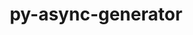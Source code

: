 ---
title: "py-async-generator"
layout: cache
categories: [package, develop]
meta: {"compilers": ["gcc@11.4.0", "gcc@9.4.0", "none"], "num_specs": 26, "num_specs_by_stack": {"e4s": 10, "e4s-neoverse-v2": 10, "e4s-neoverse_v1": 2, "e4s-oneapi": 3, "e4s-power": 1, "root": 26}, "oss": ["ubuntu20.04", "ubuntu22.04"], "platforms": ["linux"], "stacks": ["e4s", "e4s-neoverse-v2", "e4s-neoverse_v1", "e4s-oneapi", "e4s-power", "root"], "targets": ["neoverse_v1", "neoverse_v2", "ppc64le", "x86_64_v3"], "versions": ["1.10"]}
spec_details: [{"compiler": "none", "hash": "3m6n4r7b5mtxsfw7amyt57npsuzuumkp", "os": "ubuntu22.04", "platform": "linux", "size": "-", "stacks": ["e4s-neoverse-v2", "root"], "target": "neoverse_v2", "variants": ["build_system=python_pip"], "versions": ["1.10"]}, {"compiler": "none", "hash": "5c7z66nqp7etgcf4kudn2qwg24h2qqd7", "os": "ubuntu22.04", "platform": "linux", "size": "-", "stacks": ["e4s", "root"], "target": "x86_64_v3", "variants": ["build_system=python_pip"], "versions": ["1.10"]}, {"compiler": "none", "hash": "73mhfsu3mr4neyp253it2mili5qz6uns", "os": "ubuntu22.04", "platform": "linux", "size": "-", "stacks": ["e4s", "root"], "target": "x86_64_v3", "variants": ["build_system=python_pip"], "versions": ["1.10"]}, {"compiler": "none", "hash": "7koz2gse4r6vpjponw5ofbpgx6ejb2cp", "os": "ubuntu22.04", "platform": "linux", "size": "-", "stacks": ["e4s", "root"], "target": "x86_64_v3", "variants": ["build_system=python_pip"], "versions": ["1.10"]}, {"compiler": "none", "hash": "brlopoaudwcngzd46szeqvcsyr4dxnvr", "os": "ubuntu22.04", "platform": "linux", "size": "-", "stacks": ["e4s", "root"], "target": "x86_64_v3", "variants": ["build_system=python_pip"], "versions": ["1.10"]}, {"compiler": "none", "hash": "citfnf56ehvq7fqwv2ft56ihtrnkwwiw", "os": "ubuntu22.04", "platform": "linux", "size": "-", "stacks": ["e4s-neoverse-v2", "root"], "target": "neoverse_v2", "variants": ["build_system=python_pip"], "versions": ["1.10"]}, {"compiler": "none", "hash": "dqtyarfganar7s7m4li4xgtfmytd2zpe", "os": "ubuntu22.04", "platform": "linux", "size": "-", "stacks": ["e4s", "root"], "target": "x86_64_v3", "variants": ["build_system=python_pip"], "versions": ["1.10"]}, {"compiler": "none", "hash": "drlmfb2dbwvxmckuf4ean65dhpxsjwkg", "os": "ubuntu22.04", "platform": "linux", "size": "-", "stacks": ["e4s", "root"], "target": "x86_64_v3", "variants": ["build_system=python_pip"], "versions": ["1.10"]}, {"compiler": "none", "hash": "evffxjjowe5zgwqjozetrlcs3b5jdz74", "os": "ubuntu22.04", "platform": "linux", "size": "-", "stacks": ["e4s-neoverse-v2", "root"], "target": "neoverse_v2", "variants": ["build_system=python_pip"], "versions": ["1.10"]}, {"compiler": "none", "hash": "fjmrdu66pzjxwakjzczd2lxi6uybwyof", "os": "ubuntu22.04", "platform": "linux", "size": "-", "stacks": ["e4s-oneapi", "root"], "target": "x86_64_v3", "variants": ["build_system=python_pip"], "versions": ["1.10"]}, {"compiler": "none", "hash": "fswdr3v7vmx5fmsjjzqbn3cqhok2w3ww", "os": "ubuntu22.04", "platform": "linux", "size": "-", "stacks": ["e4s-neoverse-v2", "root"], "target": "neoverse_v2", "variants": ["build_system=python_pip"], "versions": ["1.10"]}, {"compiler": "none", "hash": "hdp434gr52w3ji3e2b2qh22zf3h4i2em", "os": "ubuntu22.04", "platform": "linux", "size": "-", "stacks": ["e4s", "root"], "target": "x86_64_v3", "variants": ["build_system=python_pip"], "versions": ["1.10"]}, {"compiler": "gcc@11.4.0", "hash": "hhzo6hkvjjvftrqvijt7tv4uwxngkfgm", "os": "ubuntu22.04", "platform": "linux", "size": "-", "stacks": ["e4s-neoverse_v1", "root"], "target": "neoverse_v1", "variants": ["build_system=python_pip"], "versions": ["1.10"]}, {"compiler": "none", "hash": "j5pukrrcjfq3i5eh6hnja2kcganluqt4", "os": "ubuntu22.04", "platform": "linux", "size": "-", "stacks": ["e4s-oneapi", "root"], "target": "x86_64_v3", "variants": ["build_system=python_pip"], "versions": ["1.10"]}, {"compiler": "none", "hash": "oihqgiknskgz3utbhpu5ncgbutwtfvyb", "os": "ubuntu22.04", "platform": "linux", "size": "-", "stacks": ["e4s-neoverse-v2", "root"], "target": "neoverse_v2", "variants": ["build_system=python_pip"], "versions": ["1.10"]}, {"compiler": "none", "hash": "pkaavldwgtyikrojktohoynrjspkaaae", "os": "ubuntu22.04", "platform": "linux", "size": "-", "stacks": ["e4s-oneapi", "root"], "target": "x86_64_v3", "variants": ["build_system=python_pip"], "versions": ["1.10"]}, {"compiler": "gcc@9.4.0", "hash": "qdxlmsvkaivx6lrix5vjfh3zbgqnw4d3", "os": "ubuntu20.04", "platform": "linux", "size": "-", "stacks": ["e4s-power", "root"], "target": "ppc64le", "variants": ["build_system=python_pip"], "versions": ["1.10"]}, {"compiler": "gcc@11.4.0", "hash": "qkfvtmxrqw3plw3ck5wfsx6y2s57jige", "os": "ubuntu22.04", "platform": "linux", "size": "-", "stacks": ["e4s-neoverse_v1", "root"], "target": "neoverse_v1", "variants": ["build_system=python_pip"], "versions": ["1.10"]}, {"compiler": "none", "hash": "tmmpveoajhxrsj5e4zgplktelvug23f7", "os": "ubuntu22.04", "platform": "linux", "size": "-", "stacks": ["e4s", "root"], "target": "x86_64_v3", "variants": ["build_system=python_pip"], "versions": ["1.10"]}, {"compiler": "none", "hash": "tq3ietgjmepvzekbch7ggtjquz7grt3o", "os": "ubuntu22.04", "platform": "linux", "size": "-", "stacks": ["e4s-neoverse-v2", "root"], "target": "neoverse_v2", "variants": ["build_system=python_pip"], "versions": ["1.10"]}, {"compiler": "none", "hash": "ubu7bzwxhaagoa6lssv3yxsmktnynmuj", "os": "ubuntu22.04", "platform": "linux", "size": "-", "stacks": ["e4s", "root"], "target": "x86_64_v3", "variants": ["build_system=python_pip"], "versions": ["1.10"]}, {"compiler": "none", "hash": "usaz3nvkyaivmyvdrs3vjinyhytlgh5x", "os": "ubuntu22.04", "platform": "linux", "size": "-", "stacks": ["e4s-neoverse-v2", "root"], "target": "neoverse_v2", "variants": ["build_system=python_pip"], "versions": ["1.10"]}, {"compiler": "none", "hash": "v4naodjbbgvs6arkfgxqu7fbwon6rpxw", "os": "ubuntu22.04", "platform": "linux", "size": "-", "stacks": ["e4s-neoverse-v2", "root"], "target": "neoverse_v2", "variants": ["build_system=python_pip"], "versions": ["1.10"]}, {"compiler": "none", "hash": "vchctjjjrayepod7ohlnxskwuvcaxeze", "os": "ubuntu22.04", "platform": "linux", "size": "-", "stacks": ["e4s-neoverse-v2", "root"], "target": "neoverse_v2", "variants": ["build_system=python_pip"], "versions": ["1.10"]}, {"compiler": "none", "hash": "vlbofgt4yfndufcgmio2ev7m3o753qj6", "os": "ubuntu22.04", "platform": "linux", "size": "-", "stacks": ["e4s", "root"], "target": "x86_64_v3", "variants": ["build_system=python_pip"], "versions": ["1.10"]}, {"compiler": "none", "hash": "vvv2pwwkkfjivjl4aupuoz7esjsrhhsp", "os": "ubuntu22.04", "platform": "linux", "size": "-", "stacks": ["e4s-neoverse-v2", "root"], "target": "neoverse_v2", "variants": ["build_system=python_pip"], "versions": ["1.10"]}]
---